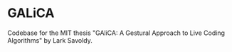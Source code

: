 # GALiCA

Codebase for the MIT thesis "GAliCA: A Gestural Approach to Live Coding Algorithms" by Lark Savoldy.

